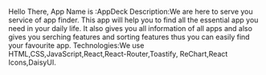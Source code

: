 Hello There,
App Name is :AppDeck
Description:We are here to serve you service of app finder.
            This app will help you to find all the essential app you need in your daily life.
            It also gives you all information of all apps and also gives you serching features and sorting features thus you can easily find your favourite app.
Technologies:We use HTML,CSS,JavaScript,React,React-Router,Toastify,
             ReChart,React Icons,DaisyUI.
